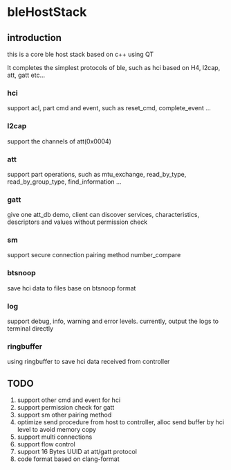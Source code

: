 # bleHostStack 

## introduction

this is a core ble host stack based on c++ using QT

It completes the simplest protocols of ble, such as hci based on H4, l2cap, att, gatt etc...


### hci

support acl, part cmd and event, such as reset_cmd, complete_event ...


### l2cap

support the channels of att(0x0004)


### att

support part operations, such as mtu_exchange, read_by_type, read_by_group_type, find_information ...


### gatt 

give one att_db demo, client can discover services, characteristics, descriptors and values without permission check


### sm

support secure connection pairing method number_compare


### btsnoop

save hci data to files base on btsnoop format


### log

support debug, info, warning and error levels. currently, output the logs to terminal directly


### ringbuffer

using ringbuffer to save hci data received from controller


## TODO

1. support other cmd and event for hci
2. support permission check for gatt
3. support sm other pairing method
4. optimize send procedure from host to controller, alloc send buffer by hci level to avoid memory copy
5. support multi connections
6. support flow control
7. support 16 Bytes UUID at att/gatt protocol
8. code format based on clang-format

